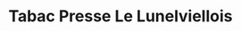 ---
title: "Tabac Presse Le Lunelviellois"
url: /lunel-viel/tabac-presse-le-lunelviellois/
shop: Zeitungen
---